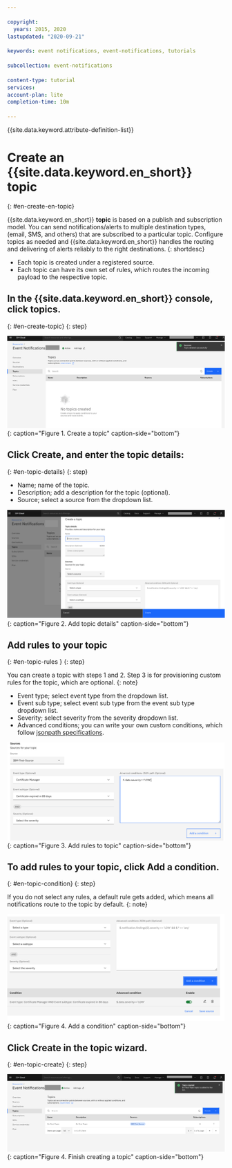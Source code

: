 ```yaml
---

copyright:
  years: 2015, 2020
lastupdated: "2020-09-21"

keywords: event notifications, event-notifications, tutorials

subcollection: event-notifications

content-type: tutorial
services:
account-plan: lite
completion-time: 10m

---
```


{{site.data.keyword.attribute-definition-list}}

# Create an {{site.data.keyword.en_short}} topic
{: #en-create-en-topic}

{{site.data.keyword.en_short}} **topic** is based on a publish and subscription model. You can send notifications/alerts to multiple destination types, (email, SMS, and others) that are subscribed to a particular topic. Configure topics as needed and {{site.data.keyword.en_short}} handles the routing and delivering of alerts reliably to the right destinations.
{: shortdesc}

- Each topic is created under a registered source.
- Each topic can have its own set of rules, which routes the incoming payload to the respective topic.


## In the {{site.data.keyword.en_short}} console, click **topics**.
{: #en-create-topic}
{: step}

![Create a topic](images/en-topic1.png "Topic"){: caption="Figure 1. Create a topic" caption-side="bottom"}

## Click Create, and enter the topic details:
{: #en-topic-details}
{: step}

- Name; name of the topic.
- Description; add a description for the topic (optional).
- Source; select a source from the dropdown list.

![Add topic details](images/en-topic2.png "Topic"){: caption="Figure 2. Add topic details" caption-side="bottom"}

## Add rules to your topic
{: #en-topic-rules  }
{: step}

You can create a topic with steps 1 and 2. Step 3 is for provisioning custom rules for the topic, which are optional.
{: note}

- Event type; select event type from the dropdown list.
- Event sub type; select event sub type from the event sub type dropdown list.
- Severity; select severity from the severity dropdown list.
- Advanced conditions; you can write your own custom conditions, which follow [jsonpath specifications](https://jsonpath.com/).

![Add rules](images/en-topic3.png "Rules"){: caption="Figure 3. Add rules to topic" caption-side="bottom"}

## To add rules to your topic, click **Add a condition**.
{: #en-topic-condition}
{: step}

If you do not select any rules, a default rule gets added, which means all notifications route to the topic by default.
{: note}

![Add condition](images/en-topic4.png "Condition"){: caption="Figure 4. Add a condition" caption-side="bottom"}

## Click Create in the topic wizard.
{: #en-topic-create}
{: step}

![Click Create to finish](images/en-topic5.png "Create"){: caption="Figure 4. Finish creating a topic" caption-side="bottom"}

